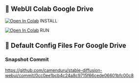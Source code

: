 ## 🦒 WebUI Colab Google Drive

[![Open In Colab](https://colab.research.google.com/assets/colab-badge.svg)](https://colab.research.google.com/github/camenduru/stable-diffusion-webui-colab/blob/drive/install.ipynb) INSTALL

[![Open In Colab](https://colab.research.google.com/assets/colab-badge.svg)](https://colab.research.google.com/github/camenduru/stable-diffusion-webui-colab/blob/drive/run.ipynb) RUN

## 🦒 Default Config Files For Google Drive

### Snapshot Commit
https://github.com/camenduru/stable-diffusion-webui/commit/0cc0ee1bcb4c24a8c9715f66cede06601bfc00c8